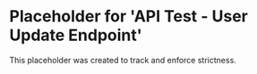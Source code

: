 ﻿# Placeholder for 'API Test - User Update Endpoint'
This placeholder was created to track and enforce strictness.
